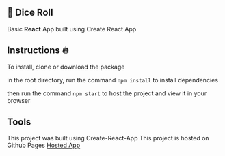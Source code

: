 ## :game_die: Dice Roll 

Basic **React** App built using Create React App

## Instructions :fire:
To install, clone or download the package

in the root directory, run the command
`npm install` 
to install dependencies

then run the command 
`npm start` 
to host the project and view it in your browser

## Tools
This project was built using Create-React-App
This project is hosted on Github Pages [Hosted App](http://https://peterdurham.github.io/dice-roll/)
